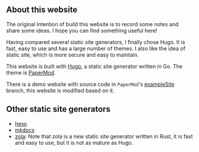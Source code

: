 ## About this website

The original intention of build this website is to record some notes and share some ideas. I hope you can find something useful here!

Having compared several static site generators, I finally chose Hugo. It is fast, easy to use and has a large number of themes. I also like the idea of static site, which is more secure and easy to maintain.

This website is built with [Hugo](https://gohugo.io/), a static site generator written in Go. The theme is [PaperMod](https://github.com/adityatelange/hugo-PaperMod/).

There is a demo website with source code in `PaperMod`'s [exampleSite](https://github.com/adityatelange/hugo-PaperMod/tree/exampleSite) branch, this website is modified based on it.

## Other static site generators

- [hexo](https://github.com/hexojs/hexo)
- [mkdocs](https://github.com/mkdocs/mkdocs)
- [zola](https://github.com/getzola/zola): Note that zola is a new static site generator written in Rust, it is fast and easy to use, but it is not as mature as Hugo.
